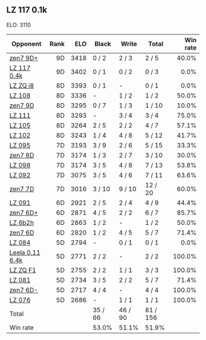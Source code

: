 ## LZ 117 0.1k ##

ELO: 3110

Opponent | Rank | ELO | Black | Write | Total | Win rate
---------|-----:|----:|-------|-------|-------|-------:
[zen7 9D+](zen7%209D+.md) | 9D | 3418 | 0 / 2 | 2 / 3 | 2 / 5 | 40.0%
[LZ 117 0.4k](LZ%20117%200.4k.md) | 9D | 3402 | 0 / 1 | 0 / 2 | 0 / 3 | 0.0%
[LZ ZQ i8](LZ%20ZQ%20i8.md) | 8D | 3393 | 0 / 1 | - | 0 / 1 | 0.0%
[LZ 108](LZ%20108.md) | 8D | 3336 | - | 1 / 2 | 1 / 2 | 50.0%
[zen7 9D](zen7%209D.md) | 8D | 3295 | 0 / 7 | 1 / 3 | 1 / 10 | 10.0%
[LZ 111](LZ%20111.md) | 8D | 3293 | - | 3 / 4 | 3 / 4 | 75.0%
[LZ 105](LZ%20105.md) | 8D | 3264 | 2 / 5 | 2 / 2 | 4 / 7 | 57.1%
[LZ 102](LZ%20102.md) | 8D | 3243 | 1 / 4 | 4 / 8 | 5 / 12 | 41.7%
[LZ 095](LZ%20095.md) | 7D | 3193 | 3 / 9 | 2 / 6 | 5 / 15 | 33.3%
[zen7 8D](zen7%208D.md) | 7D | 3174 | 1 / 3 | 2 / 7 | 3 / 10 | 30.0%
[LZ 098](LZ%20098.md) | 7D | 3174 | 3 / 5 | 4 / 8 | 7 / 13 | 53.8%
[LZ 092](LZ%20092.md) | 7D | 3075 | 3 / 5 | 4 / 6 | 7 / 11 | 63.6%
[zen7 7D](zen7%207D.md) | 7D | 3016 | 3 / 10 | 9 / 10 | 12 / 20 | 60.0%
[LZ 091](LZ%20091.md) | 6D | 2921 | 2 / 5 | 2 / 4 | 4 / 9 | 44.4%
[zen7 6D+](zen7%206D+.md) | 6D | 2871 | 4 / 5 | 2 / 2 | 6 / 7 | 85.7%
[LZ 6b2h](LZ%206b2h.md) | 6D | 2863 | 1 / 2 | - | 1 / 2 | 50.0%
[zen7 6D](zen7%206D.md) | 6D | 2820 | 1 / 2 | 4 / 5 | 5 / 7 | 71.4%
[LZ 084](LZ%20084.md) | 5D | 2794 | - | 0 / 1 | 0 / 1 | 0.0%
[Leela 0.11 6.4k](Leela%200.11%206.4k.md) | 5D | 2771 | 2 / 2 | - | 2 / 2 | 100.0%
[LZ ZQ F1](LZ%20ZQ%20F1.md) | 5D | 2755 | 2 / 2 | 1 / 1 | 3 / 3 | 100.0%
[LZ 081](LZ%20081.md) | 5D | 2734 | 3 / 5 | 2 / 2 | 5 / 7 | 71.4%
[zen7 6D-](zen7%206D-.md) | 5D | 2717 | 4 / 4 | - | 4 / 4 | 100.0%
[LZ 076](LZ%20076.md) | 5D | 2686 | - | 1 / 1 | 1 / 1 | 100.0%
Total | | | 35 / 66 | 46 / 90 | 81 / 156 | 
Win rate| | | 53.0% | 51.1% | 51.9% | 

